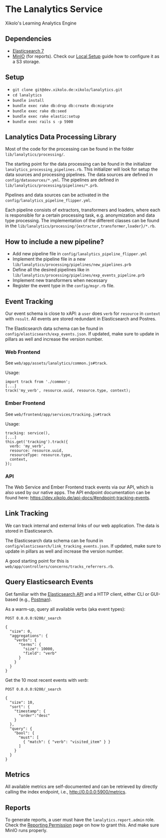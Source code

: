 # The Lanalytics Service

Xikolo's Learning Analytics Engine

## Dependencies

* [Elasticsearch 7](https://www.elastic.co/guide/en/elasticsearch/reference/current/install-elasticsearch.html)
* [MinIO](https://github.com/minio/minio) (for reports). Check our [Local Setup](https://ares.epic.hpi.uni-potsdam.de/epicjira/confluence/display/XIKOLO/Local+Setup) guide how to configure it as a S3 storage.

## Setup

* `git clone git@dev.xikolo.de:xikolo/lanalytics.git`
* `cd lanalytics`
* `bundle install`
* `bundle exec rake db:drop db:create db:migrate`
* `bundle exec rake db:seed`
* `bundle exec rake elastic:setup`
* `bundle exec rails s -p 5900`

## Lanalytics Data Processing Library

Most of the code for the processing can be found in the folder `lib/lanalytics/processing/`.

The starting point for the data processing can be found in the initializer `lanalytics_processing_pipelines.rb`. This initializer will look for setup the data sources and processing pipelines. The data sources are defined in `config/datasources/*.yml`. The pipelines are defined in `lib/lanalytics/processing/pipelines/*.prb`.

Pipelines and data sources can be activated in the `config/lanalytics_pipeline_flipper.yml`.

Each pipeline consists of extractors, transformers and loaders, where each is responsible for a certain processing task, e.g. anonymization and data type processing. The implementation of the different classes can be found in the `lib/lanalytics/processing/{extractor,transformer,loader}/*.rb`.

## How to include a new pipeline?

* Add new pipeline file in `config/lanalytics_pipeline_flipper.yml`
* Implement the pipeline file in a new `lib/lanalytics/processing/pipelines/new_pipelines.prb`
* Define all the desired pipelines like in `lib/lanalytics/processing/pipelines/exp_events_pipeline.prb`
* Implement new transformers when necessary
* Register the event type in the `config/msgr.rb` file.

## Event Tracking

Our event schema is close to xAPI: a `user` does `verb` for `resource` in `context` with `result`. All events are stored redundant in Elasticsearch and Postres.

The Elasticsearch data schema can be found in `config/elasticsearch/exp_events.json`. If updated, make sure to update in pillars as well and increase the version number.

### Web Frontend

See `web/app/assets/lanalytics/common.js#track`.

Usage:
```
import track from './common';
[...]
track('my_verb', resource.uuid, resource.type, context);
```

### Ember Frontend

See `web/frontend/app/services/tracking.js#track`

Usage:
```
tracking: service(),
[...]
this.get('tracking').track({
  verb: 'my_verb',
  resource: resource.uuid,
  resourceType: resource.type,
  context,
});
```

### API

The Web Service and Ember Frontend track events via our API, which is also used by our native apps. The API endpoint documentation can be found here: https://dev.xikolo.de/api-docs/#endpoint-tracking-events.

## Link Tracking

We can track internal and external links of our web application. The data is stored in Elasticsearch.

The Elasticsearch data schema can be found in `config/elasticsearch/link_tracking_events.json`. If updated, make sure to update in pillars as well and increase the version number.

A good starting point for this is `web/app/controllers/concerns/tracks_referrers.rb`.

## Query Elasticsearch Events

Get familiar with the [Elasticsearch API](elastic.co/guide/en/elasticsearch/reference/current/rest-apis.html) and a HTTP client, either CLI or GUI-based (e.g., [Postman](https://www.postman.com/)).

As a warm-up, query all available verbs (aka event types):
```
POST 0.0.0.0:9200/_search

{
  "size": 0,
  "aggregations": {
    "verbs": {
      "terms": {
        "size": 10000,
        "field": "verb"
      }
    }
  }
}
```

Get the 10 most recent events with *verb*:
```
POST 0.0.0.0:9200/_search

{
  "size": 10,
  "sort": { 
    "timestamp": { 
      "order":"desc" 
    } 
  },
  "query": {
    "bool": {
      "must": [
        { "match": { "verb": "visited_item" } }
      ]
    }
  }
}
```

## Metrics

All available metrics are self-documented and can be retrieved by directly calling the index endpoint, i.e., http://0.0.0.0:5900/metrics.

## Reports

To generate reports, a user must have the `lanalytics.report.admin` role. Check the [Reporting Permission](https://ares.epic.hpi.uni-potsdam.de/epicjira/confluence/display/XIKOLO/Reporting+Permission) page on how to grant this. And make sure MinIO runs properly.
